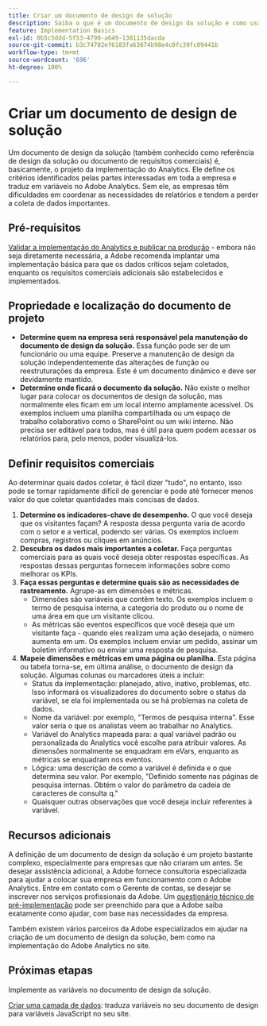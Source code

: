 ```yaml
---
title: Criar um documento de design de solução
description: Saiba o que é um documento de design da solução e como usá-lo na sua empresa.
feature: Implementation Basics
exl-id: 0b5c5ddd-5f53-4790-a649-1381135dacda
source-git-commit: b3c74782ef6183fa63674b98e4c0fc39fc09441b
workflow-type: tm+mt
source-wordcount: '696'
ht-degree: 100%

---
```


# Criar um documento de design de solução

Um documento de design da solução (também conhecido como referência de design da solução ou documento de requisitos comerciais) é, basicamente, o projeto da implementação do Analytics. Ele define os critérios identificados pelas partes interessadas em toda a empresa e traduz em variáveis no Adobe Analytics. Sem ele, as empresas têm dificuldades em coordenar as necessidades de relatórios e tendem a perder a coleta de dados importantes.

## Pré-requisitos

[Validar a implementação do Analytics e publicar na produção](../launch/validate-publish-prod.md) - embora não seja diretamente necessária, a Adobe recomenda implantar uma implementação básica para que os dados críticos sejam coletados, enquanto os requisitos comerciais adicionais são estabelecidos e implementados.

## Propriedade e localização do documento de projeto

* **Determine quem na empresa será responsável pela manutenção do documento de design da solução.** Essa função pode ser de um funcionário ou uma equipe. Preserve a manutenção de design da solução independentemente das alterações de função ou reestruturações da empresa. Este é um documento dinâmico e deve ser devidamente mantido.
* **Determine onde ficará o documento da solução.** Não existe o melhor lugar para colocar os documentos de design da solução, mas normalmente eles ficam em um local interno amplamente acessível. Os exemplos incluem uma planilha compartilhada ou um espaço de trabalho colaborativo como o SharePoint ou um wiki interno. Não precisa ser editável para todos, mas é útil para quem podem acessar os relatórios para, pelo menos, poder visualizá-los.

## Definir requisitos comerciais

Ao determinar quais dados coletar, é fácil dizer &quot;tudo&quot;, no entanto, isso pode se tornar rapidamente difícil de gerenciar e pode até fornecer menos valor do que coletar quantidades mais concisas de dados.

1. **Determine os indicadores-chave de desempenho.** O que você deseja que os visitantes façam? A resposta dessa pergunta varia de acordo com o setor e a vertical, podendo ser várias. Os exemplos incluem compras, registros ou cliques em anúncios.
1. **Descubra os dados mais importantes a coletar.** Faça perguntas comerciais para as quais você deseja obter respostas específicas. As respostas dessas perguntas fornecem informações sobre como melhorar os KPIs.
1. **Faça essas perguntas e determine quais são as necessidades de rastreamento.** Agrupe-as em dimensões e métricas.
   * Dimensões são variáveis que contêm texto. Os exemplos incluem o termo de pesquisa interna, a categoria do produto ou o nome de uma área em que um visitante clicou.
   * As métricas são eventos específicos que você deseja que um visitante faça - quando eles realizam uma ação desejada, o número aumenta em um. Os exemplos incluem enviar um pedido, assinar um boletim informativo ou enviar uma resposta de pesquisa.
1. **Mapeie dimensões e métricas em uma página ou planilha.** Esta página ou tabela torna-se, em última análise, o documento de design da solução. Algumas colunas ou marcadores úteis a incluir:
   * Status da implementação: planejado, ativo, inativo, problemas, etc. Isso informará os visualizadores do documento sobre o status da variável, se ela foi implementada ou se há problemas na coleta de dados.
   * Nome da variável: por exemplo, &quot;Termos de pesquisa interna&quot;. Esse valor seria o que os analistas veem ao trabalhar no Analytics.
   * Variável do Analytics mapeada para: a qual variável padrão ou personalizada do Analytics você escolhe para atribuir valores. As dimensões normalmente se enquadram em eVars, enquanto as métricas se enquadram nos eventos.
   * Lógica: uma descrição de como a variável é definida e o que determina seu valor. Por exemplo, &quot;Definido somente nas páginas de pesquisa internas. Obtém o valor do parâmetro da cadeia de caracteres de consulta q.&quot;
   * Quaisquer outras observações que você deseja incluir referentes à variável.

## Recursos adicionais

A definição de um documento de design da solução é um projeto bastante complexo, especialmente para empresas que não criaram um antes. Se desejar assistência adicional, a Adobe fornece consultoria especializada para ajudar a colocar sua empresa em funcionamento com o Adobe Analytics. Entre em contato com o Gerente de contas, se desejar se inscrever nos serviços profissionais da Adobe. Um [questionário técnico de pré-implementação](assets/technical-pre-implementation-questionnaire.pdf) pode ser preenchido para que a Adobe saiba exatamente como ajudar, com base nas necessidades da empresa.

Também existem vários parceiros da Adobe especializados em ajudar na criação de um documento de design da solução, bem como na implementação do Adobe Analytics no site.

## Próximas etapas

Implemente as variáveis no documento de design da solução.

[Criar uma camada de dados](data-layer.md): traduza variáveis no seu documento de design para variáveis JavaScript no seu site.
